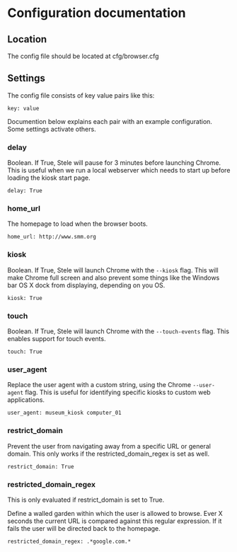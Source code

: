 # Configuration documentation

## Location
The config file should be located at cfg/browser.cfg

## Settings
The config file consists of key value pairs like this:

    key: value

Documention below explains each pair with an example configuration. Some settings activate others.

### delay
Boolean. If True, Stele will pause for 3 minutes before launching Chrome. This is useful when we run a local webserver which needs to start up before loading the kiosk start page.

    delay: True

### home_url
The homepage to load when the browser boots.

    home_url: http://www.smm.org

### kiosk
Boolean. If True, Stele will launch Chrome with the `--kiosk` flag. This will make Chrome full screen and also prevent some things like the Windows bar OS X dock from displaying, depending on you OS.

    kiosk: True

### touch 
Boolean. If True, Stele will launch Chrome with the `--touch-events` flag. This enables support for touch events.

    touch: True
    
### user_agent
Replace the user agent with a custom string, using the Chrome `--user-agent` flag. This is useful for identifying specific kiosks to custom web applications.

    user_agent: museum_kiosk computer_01

### restrict_domain
Prevent the user from navigating away from a specific URL or general domain. This only works if the restricted_domain_regex is set as well.

    restrict_domain: True

### restricted_domain_regex
This is only evaluated if restrict_domain is set to True.

Define a walled garden within which the user is allowed to browse. Ever X seconds the current URL is compared against this regular expression. If it fails the user will be directed back to the homepage.

    restricted_domain_regex: .*google.com.*
